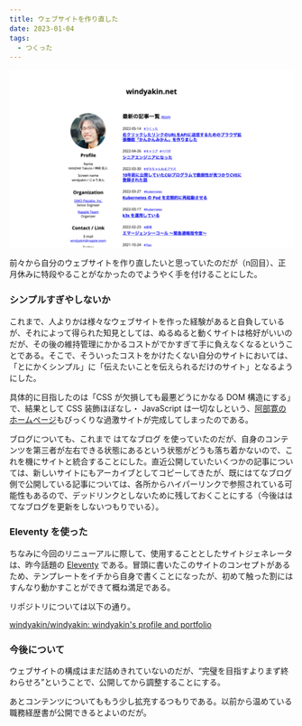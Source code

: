 ```yaml
---
title: ウェブサイトを作り直した
date: 2023-01-04
tags:
  - つくった
---
```


![このサイトのトップページをスクリーンショットした画像](./screenshot.png)

前々から自分のウェブサイトを作り直したいと思っていたのだが（n回目）、正月休みに特段やることがなかったのでようやく手を付けることにした。

### シンプルすぎやしないか

これまで、人よりかは様々なウェブサイトを作った経験があると自負しているが、それによって得られた知見としては、ぬるぬると動くサイトは格好がいいのだが、その後の維持管理にかかるコストがでかすぎて手に負えなくなるということである。そこで、そういったコストをかけたくない自分のサイトにおいては、「とにかくシンプル」に「伝えたいことを伝えられるだけのサイト」となるようにした。

具体的に目指したのは「CSS が欠損しても最悪どうにかなる DOM 構造にする」で、結果として CSS 装飾ほぼなし・ JavaScript は一切なしという、[阿部寛のホームページ](http://abehiroshi.la.coocan.jp/)もびっくりな過激サイトが完成してしまったのである。

ブログについても、これまで はてなブログ を使っていたのだが、自身のコンテンツを第三者が左右できる状態にあるという状態がどうも落ち着かないので、これを機にサイトと統合することにした。直近公開していたいくつかの記事については、新しいサイトにもアーカイブとしてコピーしてきたが、既にはてなブログ側で公開している記事については、各所からハイパーリンクで参照されている可能性もあるので、デッドリンクとしないために残しておくことにする（今後ははてなブログを更新をしないつもりでいる）。

### Eleventy を使った

ちなみに今回のリニューアルに際して、使用することとしたサイトジェネレータは、昨今話題の [Eleventy](https://www.11ty.dev/) である。冒頭に書いたこのサイトのコンセプトがあるため、テンプレートをイチから自身で書くことになったが、初めて触った割にはすんなり動かすことができて概ね満足である。

リポジトリについては以下の通り。

[windyakin/windyakin: windyakin's profile and portfolio](https://github.com/windyakin/windyakin)

### 今後について

ウェブサイトの構成はまだ詰めきれていないのだが、<q>完璧を目指すよりまず終わらせろ</q>ということで、公開してから調整することにする。

あとコンテンツについてももう少し拡充するつもりである。以前から温めている職務経歴書が公開できるとよいのだが。
